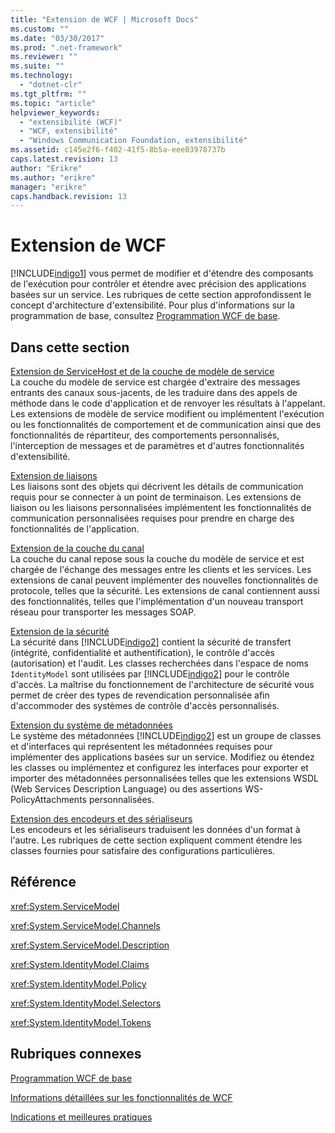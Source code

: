 ```yaml
---
title: "Extension de WCF | Microsoft Docs"
ms.custom: ""
ms.date: "03/30/2017"
ms.prod: ".net-framework"
ms.reviewer: ""
ms.suite: ""
ms.technology: 
  - "dotnet-clr"
ms.tgt_pltfrm: ""
ms.topic: "article"
helpviewer_keywords: 
  - "extensibilité (WCF)"
  - "WCF, extensibilité"
  - "Windows Communication Foundation, extensibilité"
ms.assetid: c145e2f6-f402-41f5-8b5a-eee03978737b
caps.latest.revision: 13
author: "Erikre"
ms.author: "erikre"
manager: "erikre"
caps.handback.revision: 13
---
```

# Extension de WCF
[!INCLUDE[indigo1](../../../../includes/indigo1-md.md)] vous permet de modifier et d'étendre des composants de l'exécution pour contrôler et étendre avec précision des applications basées sur un service.  Les rubriques de cette section approfondissent le concept d'architecture d'extensibilité.  Pour plus d'informations sur la programmation de base, consultez [Programmation WCF de base](../../../../docs/framework/wcf/basic-wcf-programming.md).  
  
## Dans cette section  
 [Extension de ServiceHost et de la couche de modèle de service](../../../../docs/framework/wcf/extending/extending-servicehost-and-the-service-model-layer.md)  
 La couche du modèle de service est chargée d'extraire des messages entrants des canaux sous\-jacents, de les traduire dans des appels de méthode dans le code d'application et de renvoyer les résultats à l'appelant.  Les extensions de modèle de service modifient ou implémentent l'exécution ou les fonctionnalités de comportement et de communication ainsi que des fonctionnalités de répartiteur, des comportements personnalisés, l'interception de messages et de paramètres et d'autres fonctionnalités d'extensibilité.  
  
 [Extension de liaisons](../../../../docs/framework/wcf/extending/extending-bindings.md)  
 Les liaisons sont des objets qui décrivent les détails de communication requis pour se connecter à un point de terminaison.  Les extensions de liaison ou les liaisons personnalisées implémentent les fonctionnalités de communication personnalisées requises pour prendre en charge des fonctionnalités de l'application.  
  
 [Extension de la couche du canal](../../../../docs/framework/wcf/extending/extending-the-channel-layer.md)  
 La couche du canal repose sous la couche du modèle de service et est chargée de l'échange des messages entre les clients et les services.  Les extensions de canal peuvent implémenter des nouvelles fonctionnalités de protocole, telles que la sécurité.  Les extensions de canal contiennent aussi des fonctionnalités, telles que l'implémentation d'un nouveau transport réseau pour transporter les messages SOAP.  
  
 [Extension de la sécurité](../../../../docs/framework/wcf/extending/extending-security.md)  
 La sécurité dans [!INCLUDE[indigo2](../../../../includes/indigo2-md.md)] contient la sécurité de transfert \(intégrité, confidentialité et authentification\), le contrôle d'accès \(autorisation\) et l'audit.  Les classes recherchées dans l'espace de noms `IdentityModel` sont utilisées par [!INCLUDE[indigo2](../../../../includes/indigo2-md.md)] pour le contrôle d'accès.  La maîtrise du fonctionnement de l'architecture de sécurité vous permet de créer des types de revendication personnalisée afin d'accommoder des systèmes de contrôle d'accès personnalisés.  
  
 [Extension du système de métadonnées](../../../../docs/framework/wcf/extending/extending-the-metadata-system.md)  
 Le système des métadonnées [!INCLUDE[indigo2](../../../../includes/indigo2-md.md)] est un groupe de classes et d'interfaces qui représentent les métadonnées requises pour implémenter des applications basées sur un service.  Modifiez ou étendez les classes ou implémentez et configurez les interfaces pour exporter et importer des métadonnées personnalisées telles que les extensions WSDL \(Web Services Description Language\) ou des assertions WS\-PolicyAttachments personnalisées.  
  
 [Extension des encodeurs et des sérialiseurs](../../../../docs/framework/wcf/extending/extending-encoders-and-serializers.md)  
 Les encodeurs et les sérialiseurs traduisent les données d'un format à l'autre.  Les rubriques de cette section expliquent comment étendre les classes fournies pour satisfaire des configurations particulières.  
  
## Référence  
 <xref:System.ServiceModel>  
  
 <xref:System.ServiceModel.Channels>  
  
 <xref:System.ServiceModel.Description>  
  
 <xref:System.IdentityModel.Claims>  
  
 <xref:System.IdentityModel.Policy>  
  
 <xref:System.IdentityModel.Selectors>  
  
 <xref:System.IdentityModel.Tokens>  
  
## Rubriques connexes  
 [Programmation WCF de base](../../../../docs/framework/wcf/basic-wcf-programming.md)  
  
 [Informations détaillées sur les fonctionnalités de WCF](../../../../docs/framework/wcf/feature-details/index.md)  
  
 [Indications et meilleures pratiques](../../../../docs/framework/wcf/guidelines-and-best-practices.md)